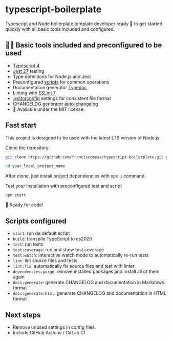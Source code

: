 # typescript-boilerplate
Typescript and Node boilerplate template developer ready 🚀 to get started quickly with all basic tools included and configured.


## 🧑‍🔬 Basic tools included and preconfigured to be used
- [Typescript 4](https://www.typescriptlang.org/)
- [Jest 27](https://jestjs.io/docs/getting-started) testing
- Type definitions for Node.js and Jest
- Preconfigured [scripts](#scripts-configured) for common operations
- Documentation generator [Typedoc](http://typedoc.org/)
- Linting with [ESLint 7](https://eslint.org/)
- [.editorconfig](https://editorconfig.org/) settings for consistent file format
- CHANGELOG generator [auto-changelog](https://github.com/cookpete/auto-changelog)
- 🔖 Available under the MIT license.


## Fast start
This project is designed to be used with the latest LTS version of Node.js.

Clone the repository:
```bash
git clone https://github.com/franciscomesa/typescript-boilerplate.git your_local_project_name

cd your_local_project_name
```

After clone, just install project dependencies with `npm i` command.

Test your installation with preconfigured test and script

`npm start`

💪 Ready for code!


## Scripts configured
- `start`: run de default script
- `build`: transpile TypeScript to es2020
- `test`: run tests
- `test:coverage`: run and show test coverage
- `test:watch`: interactive watch mode to automatically re-run tests
- `lint`: lint source files and tests
- `lint:fix`: automatically fix source files and test with linter
- `dependencies:purge`: remove installed packages and install all of them again
- `docs:generate`: generate CHANGELOG and documentation in Markdown format
- `docs:generate:html`: generate CHANGELOG and documentation in HTML format

## Next steps
- Remove unused settings in config files.
- Include GitHub Actions / GitLab CI


